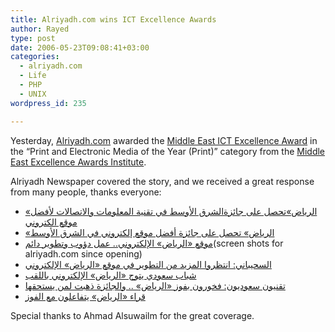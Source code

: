```yaml
---
title: Alriyadh.com wins ICT Excellence Awards
author: Rayed
type: post
date: 2006-05-23T09:08:41+03:00
categories:
  - alriyadh.com
  - Life
  - PHP
  - UNIX
wordpress_id: 235

---
```

<p>Yesterday, <a href="http://www.alriyadh.com/">Alriyadh.com</a> awarded the <a href="http://www.meawards.com/itawards/winners.asp">Middle East ICT Excellence Award</a> in the &#8220;Print and Electronic Media of the Year (Print)&#8221; category from the <a href="http://www.meawards.com/">Middle East Excellence Awards Institute</a>.</p>
<p>Alriyadh Newspaper covered the story, and we received a great response from many people, thanks everyone:</p>
<ul dirt="rtl">
<li><a href="http://www.alriyadh.com/2006/05/22/article156639.html">«الرياض»تحصل على جائزةالشرق الأوسط في تقنية المعلومات والاتصالات لأفضل موقع الكتروني</a></li>
<li><a href="http://www.alriyadh.com/2006/05/23/article156823.html">«الرياض» تحصل على جائزة أفضل موقع إلكتروني في الشرق الأوسط</a></li>
<li><a href="http://www.alriyadh.com/2006/05/23/article156836.html">موقع «الرياض» الإلكتروني.. عمل دؤوب وتطوير دائم</a>(screen shots for alriyadh.com since opening)</li>
<li><a href="http://www.alriyadh.com/2006/05/23/article156833.html">السحيباني: انتظروا المزيد من التطوير في موقع «الرياض» الإلكتروني</a></li>
<li><a href="http://www.alriyadh.com/2006/05/23/article156831.html">شباب سعودي يتوج «الرياض» الإلكتروني باللقب</a></li>
<li><a href="http://www.alriyadh.com/2006/05/23/article156826.html">تقنيون سعوديون: فخورون بفوز «الرياض» .. والجائزة ذهبت لمن يستحقها</a></li>
<li><a href="http://www.alriyadh.com/2006/05/23/article156829.html">قراء «الرياض» يتفاعلون مع الفوز</a></li>
</ul>
<p>Special thanks to Ahmad Alsuwailm for the great coverage.</p>

